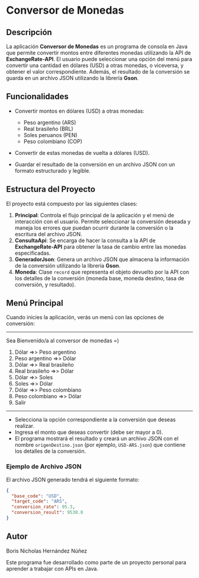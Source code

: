# Conversor de Monedas

## Descripción

La aplicación **Conversor de Monedas** es un programa de consola en Java que permite convertir montos entre diferentes monedas utilizando la API de **ExchangeRate-API**. El usuario puede seleccionar una opción del menú para convertir una cantidad en dólares (USD) a otras monedas, o viceversa, y obtener el valor correspondiente. Además, el resultado de la conversión se guarda en un archivo JSON utilizando la librería **Gson**.

## Funcionalidades

- Convertir montos en dólares (USD) a otras monedas:
    - Peso argentino (ARS)
    - Real brasileño (BRL)
    - Soles peruanos (PEN)
    - Peso colombiano (COP)

- Convertir de estas monedas de vuelta a dólares (USD).

- Guardar el resultado de la conversión en un archivo JSON con un formato estructurado y legible.

## Estructura del Proyecto

El proyecto está compuesto por las siguientes clases:

1. **Principal**: Controla el flujo principal de la aplicación y el menú de interacción con el usuario. Permite seleccionar la conversión deseada y maneja los errores que puedan ocurrir durante la conversión o la escritura del archivo JSON.
2. **ConsultaApi**: Se encarga de hacer la consulta a la API de **ExchangeRate-API** para obtener la tasa de cambio entre las monedas especificadas.
3. **GeneradorJson**: Genera un archivo JSON que almacena la información de la conversión utilizando la librería **Gson**.
4. **Moneda**: Clase `record` que representa el objeto devuelto por la API con los detalles de la conversión (moneda base, moneda destino, tasa de conversión, y resultado).

## Menú Principal
Cuando inicies la aplicación, verás un menú con las opciones de conversión:

******************************************************
Sea Bienvenido/a al conversor de monedas =)

1) Dólar =>> Peso argentino
2) Peso argentino =>> Dólar
3) Dólar =>> Real brasileño
4) Real brasileño =>> Dólar
5) Dólar =>> Soles
6) Soles =>> Dólar
7) Dólar =>> Peso colombiano
8) Peso colombiano =>> Dólar
9) Salir
******************************************************

- Selecciona la opción correspondiente a la conversión que deseas realizar.
- Ingresa el monto que deseas convertir (debe ser mayor a 0).
- El programa mostrará el resultado y creará un archivo JSON con el nombre `origenDestino.json` (por ejemplo, `USD-ARS.json`) que contiene los detalles de la conversión.

### Ejemplo de Archivo JSON

El archivo JSON generado tendrá el siguiente formato:

```json
{
  "base_code": "USD",
  "target_code": "ARS",
  "conversion_rate": 95.3,
  "conversion_result": 9530.0
}
```
## Autor
Boris Nicholas Hernández Núñez

Este programa fue desarrollado como parte de un proyecto personal para aprender a trabajar con APIs en Java.